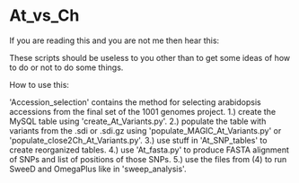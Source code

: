# At_vs_Ch

If you are reading this and you are not me then hear this:

These scripts should be useless to you other than to get some ideas of how to do or not to do some things.

How to use this:

'Accession_selection' contains the method for selecting arabidopsis accessions from the final set of the 1001 genomes project. 
1.) create the MySQL table using 'create_At_Variants.py'. 
2.) populate the table with variants from the .sdi or .sdi.gz using 'populate_MAGIC_At_Variants.py' or 'populate_close2Ch_At_Variants.py'.
3.) use stuff in 'At_SNP_tables' to create reorganized tables.
4.) use 'At_fasta.py' to produce FASTA alignment of SNPs and list of positions of those SNPs.
5.) use the files from (4) to run SweeD and OmegaPlus like in 'sweep_analysis'.

